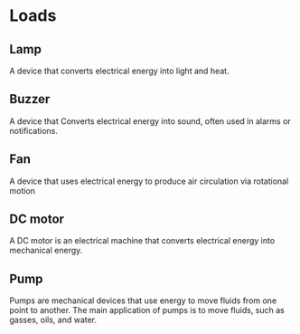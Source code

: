 # Loads

## Lamp
A device that converts electrical energy into light and heat. 

## Buzzer 
A device that Converts electrical energy into sound, often used in alarms or notifications. 

## Fan
A device that uses electrical energy to produce air circulation via rotational motion

## DC motor
A DC motor is an electrical machine that converts electrical energy into mechanical energy.

## Pump
Pumps are mechanical devices that use energy to move fluids from one point to another. The main application of pumps is to move fluids, such as gasses, oils, and water.